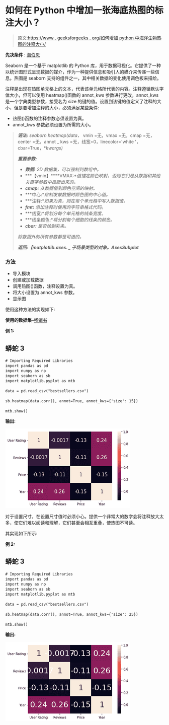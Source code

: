 # 如何在 Python 中增加一张海底热图的标注大小？

> 原文:[https://www . geeksforgeeks . org/如何增加 python 中海洋生物热图的注释大小/](https://www.geeksforgeeks.org/how-to-increase-the-size-of-the-annotations-of-a-seaborn-heatmap-in-python/)

**先决条件** : [海伯恩](https://www.geeksforgeeks.org/introduction-to-seaborn-python/)

Seaborn 是一个基于 matplotlib 的 Python 库，用于数据可视化。它提供了一种以统计图形式呈现数据的媒介，作为一种提供信息和吸引人的媒介来传递一些信息。热图是 seaborn 支持的组件之一，其中相关数据的变化使用调色板来描绘。

注释是出现在热图单元格上的文本，代表该单元格所代表的内容。注释遵循默认字体大小，但可以使用 heatmap()函数的 annot_kws 参数进行更改，annot_kws 是一个字典类型参数，接受名为 size 的键的值。设置到该键的值定义了注释的大小，但是要增加注释的大小，必须满足某些条件:

*   热图()函数的注释参数必须设置为真。
*   annot_kws 参数必须设置为所需的大小。

> ***语法:** seaborn.heatmap(data，* vmin =无，vmax =无，cmap =无，center =无，annot _ kws =无，线宽=0，linecolor='white '，cbar=True，**kwargs)*
> 
> ***重要参数:***
> 
> *   ***数据:** 2D 数据集，可以强制到数组中。*
> *   ***【vmin】****VMAX:**值锚定颜色映射，否则它们是从数据和其他关键字参数中推断出来的。*
> *   ***cmap:** 从数据值到颜色空间的映射。*
> *   ***中心:**绘制发散数据时颜色图的中心值。*
> *   ***注释:**如果为真，则在每个单元格中写入数据值。*
> *   ***fmt:** 添加注释时使用的字符串格式代码。*
> *   ***线宽:**将划分每个单元格的线条宽度。*
> *   ***线条颜色:**将分割每个细胞的线条的颜色。*
> *   ***cbar:** 是否绘制彩条。*
> 
> *除数据外的所有参数都是可选的。*
> 
> ***返回:【matplotlib.axes. _ 子场景类型的对象。AxesSubplot***

### 方法

*   导入模块
*   创建或加载数据
*   调用热图()函数，注释设置为真。
*   将大小设置为 annot_kws 参数。
*   显示图

使用这种方法的实现如下:

**使用的数据集**–[畅销书](https://drive.google.com/file/d/1KhtJuBtO73gItNku98y5ekCRWobzBify/view?usp=sharing)

**例 1:**

## 蟒蛇 3

```
# Importing Required Libraries
import pandas as pd
import numpy as np
import seaborn as sb
import matplotlib.pyplot as mtb

data = pd.read_csv("bestsellers.csv")

sb.heatmap(data.corr(), annot=True, annot_kws={'size': 15})

mtb.show()
```

**输出:**

![](img/e0c49777abe111d0a3c17f72bcddc767.png)

对于设置尺寸，在设置尺寸值时必须小心。提供一个非常大的数字会将注释放大太多，使它们难以阅读和理解，它们甚至会相互重叠，使热图不可读。

其实现如下所示:

**例 2:**

## 蟒蛇 3

```
# Importing Required Libraries
import pandas as pd
import numpy as np
import seaborn as sb
import matplotlib.pyplot as mtb

data = pd.read_csv("bestsellers.csv")

sb.heatmap(data.corr(), annot=True, annot_kws={'size': 25})

mtb.show()
```

**输出:**

![](img/79eb3882b9b6835d974ece24379ae97d.png)